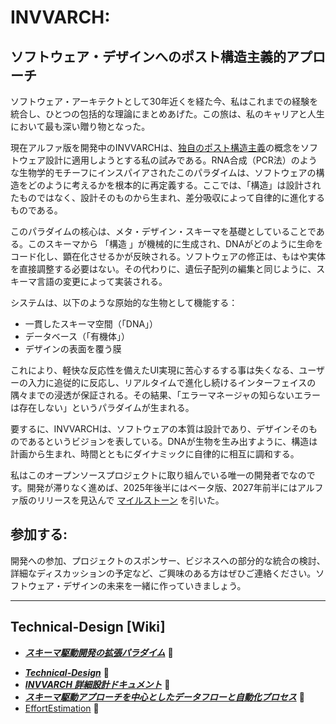 # INVVARCH:

## ソフトウェア・デザインへのポスト構造主義的アプローチ

ソフトウェア・アーキテクトとして30年近くを経た今、私はこれまでの経験を統合し、ひとつの包括的な理論にまとめあげた。この旅は、私のキャリアと人生において最も深い贈り物となった。

現在アルファ版を開発中のINVVARCHは、[独自のポスト構造主義](./docs/ja/concepts/ApplicationOfPoststructuralismToDesignTheoryThroughOriginalResearch.md)の概念をソフトウェア設計に適用しようとする私の試みである。RNA合成（PCR法）のような生物学的モチーフにインスパイアされたこのパラダイムは、ソフトウェアの構造をどのように考えるかを根本的に再定義する。ここでは、「構造」は設計されたものではなく、設計そのものから生まれ、差分吸収によって自律的に進化するものである。

このパラダイムの核心は、メタ・デザイン・スキーマを基礎としていることである。このスキーマから 「構造 」が機械的に生成され、DNAがどのように生命をコード化し、顕在化させるかが反映される。ソフトウェアの修正は、もはや実体を直接調整する必要はない。その代わりに、遺伝子配列の編集と同じように、スキーマ言語の変更によって実装される。

システムは、以下のような原始的な生物として機能する：
* 一貫したスキーマ空間（「DNA」）
* データベース（「有機体」）
* デザインの表面を覆う膜

これにより、軽快な反応性を備えたUI実現に苦心するする事は失くなる、ユーザーの入力に追従的に反応し、リアルタイムで進化し続けるインターフェイスの隅々までの浸透が保証される。その結果、「エラーマネージャの知らないエラーは存在しない」というパラダイムが生まれる。

要するに、INVVARCHは、ソフトウェアの本質は設計であり、デザインそのものであるというビジョンを表している。DNAが生物を生み出すように、構造は計画から生まれ、時間とともにダイナミックに自律的に相互に調和する。

私はこのオープンソースプロジェクトに取り組んでいる唯一の開発者でなのです。開発が滞りなく進めば、2025年後半にはベータ版、2027年前半にはアルファ版のリリースを見込んで [マイルストーン](https://github.com/vvvvise/lego/milestones?direction=asc&sort=due_date&state=open) を引いた。

## 参加する:
開発への参加、プロジェクトのスポンサー、ビジネスへの部分的な統合の検討、詳細なディスカッションの予定など、ご興味のある方はぜひご連絡ください。ソフトウェア・デザインの未来を一緒に作っていきましょう。

---

## Technical-Design [Wiki]

- _**[スキーマ駆動開発の拡張パラダイム](https://github.com/vvvvise/invvarch/wiki/ja:-HOME)**_ 📎

* _**[Technical-Design](https://github.com/vvvvise/invvarch/wiki/Technical-Design)**_ 📎
* _**[INVVARCH 詳細設計ドキュメント](./docs/ja/architecture/tech.md)**_ 📎
* _**[スキーマ駆動アプローチを中心としたデータフローと自動化プロセス](https://github.com/vvvvise/invvarch/wiki/ja:-The-data-flow-and-automation-process-centered-around-the-schema‐driven-approach)**_ 📎
* [EffortEstimation](https://github.com/vvvvise/invvarch/wiki/Effort-Estimation) 📎
